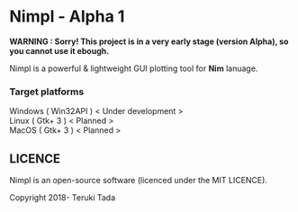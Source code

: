 # Nimpl - Alpha 1
**WARNING : Sorry! This project is in a very early stage (version Alpha), so you cannot use it ebough.**

Nimpl is a powerful & lightweight GUI plotting tool for **Nim** lanuage.

### 

### Target platforms
Windows ( Win32API ) < Under development ><br>
Linux ( Gtk+ 3 ) < Planned ><br>
MacOS ( Gtk+ 3 ) < Planned ><br>

## LICENCE
Nimpl is an open-source software (licenced under the MIT LICENCE).

Copyright 2018- Teruki Tada
